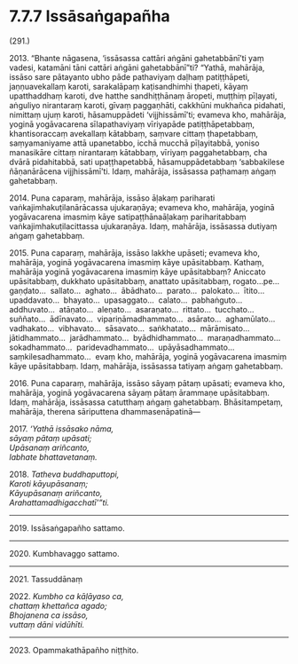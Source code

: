 # 7.7.7 Issāsaṅgapañha

(291.)

2013\. “Bhante nāgasena, ‘issāsassa cattāri aṅgāni gahetabbānī’ti yaṃ vadesi, katamāni tāni cattāri aṅgāni gahetabbānī”ti? “Yathā, mahārāja, issāso sare pātayanto ubho pāde pathaviyaṃ daḷhaṃ patiṭṭhāpeti, jaṇṇuavekallaṃ karoti, sarakalāpaṃ kaṭisandhimhi ṭhapeti, kāyaṃ upatthaddhaṃ karoti, dve hatthe sandhiṭṭhānaṃ āropeti, muṭṭhiṃ pīḷayati, aṅguliyo nirantaraṃ karoti, gīvaṃ paggaṇhāti, cakkhūni mukhañca pidahati, nimittaṃ ujuṃ karoti, hāsamuppādeti ‘vijjhissāmī’ti; evameva kho, mahārāja, yoginā yogāvacarena sīlapathaviyaṃ vīriyapāde patiṭṭhāpetabbaṃ, khantisoraccaṃ avekallaṃ kātabbaṃ, saṃvare cittaṃ ṭhapetabbaṃ, saṃyamaniyame attā upanetabbo, icchā mucchā pīḷayitabbā, yoniso manasikāre cittaṃ nirantaraṃ kātabbaṃ, vīriyaṃ paggahetabbaṃ, cha dvārā pidahitabbā, sati upaṭṭhapetabbā, hāsamuppādetabbaṃ ‘sabbakilese ñāṇanārācena vijjhissāmī’ti. Idaṃ, mahārāja, issāsassa paṭhamaṃ aṅgaṃ gahetabbaṃ.

2014\. Puna caparaṃ, mahārāja, issāso āḷakaṃ pariharati vaṅkajimhakuṭilanārācassa ujukaraṇāya; evameva kho, mahārāja, yoginā yogāvacarena imasmiṃ kāye satipaṭṭhānaāḷakaṃ pariharitabbaṃ vaṅkajimhakuṭilacittassa ujukaraṇāya. Idaṃ, mahārāja, issāsassa dutiyaṃ aṅgaṃ gahetabbaṃ.

2015\. Puna caparaṃ, mahārāja, issāso lakkhe upāseti; evameva kho, mahārāja, yoginā yogāvacarena imasmiṃ kāye upāsitabbaṃ. Kathaṃ, mahārāja yoginā yogāvacarena imasmiṃ kāye upāsitabbaṃ? Aniccato upāsitabbaṃ, dukkhato upāsitabbaṃ, anattato upāsitabbaṃ, rogato…pe…  gaṇḍato…  sallato…  aghato…  ābādhato…  parato…  palokato…  ītito…  upaddavato…  bhayato…  upasaggato…  calato…  pabhaṅguto…  addhuvato…  atāṇato…  aleṇato…  asaraṇato…  rittato…  tucchato…  suññato…  ādīnavato…  vipariṇāmadhammato…  asārato…  aghamūlato…  vadhakato…  vibhavato…  sāsavato…  saṅkhatato…  mārāmisato…  jātidhammato…  jarādhammato…  byādhidhammato…  maraṇadhammato…  sokadhammato…  paridevadhammato…  upāyāsadhammato…  saṃkilesadhammato…  evaṃ kho, mahārāja, yoginā yogāvacarena imasmiṃ kāye upāsitabbaṃ. Idaṃ, mahārāja, issāsassa tatiyaṃ aṅgaṃ gahetabbaṃ.

2016\. Puna caparaṃ, mahārāja, issāso sāyaṃ pātaṃ upāsati; evameva kho, mahārāja, yoginā yogāvacarena sāyaṃ pātaṃ ārammaṇe upāsitabbaṃ. Idaṃ, mahārāja, issāsassa catutthaṃ aṅgaṃ gahetabbaṃ. Bhāsitampetaṃ, mahārāja, therena sāriputtena dhammasenāpatinā—

2017\. _‘Yathā issāsako nāma,_  
_sāyaṃ pātaṃ upāsati;_  
_Upāsanaṃ ariñcanto,_  
_labhate bhattavetanaṃ._  

2018\. _Tatheva buddhaputtopi,_  
_Karoti kāyupāsanaṃ;_  
_Kāyupāsanaṃ ariñcanto,_  
_Arahattamadhigacchatī’”ti._  

---

2019\. Issāsaṅgapañho sattamo.

---

2020\. Kumbhavaggo sattamo.

---

2021\. Tassuddānaṃ

2022\. _Kumbho ca kāḷāyaso ca,_  
_chattaṃ khettañca agado;_  
_Bhojanena ca issāso,_  
_vuttaṃ dāni vidūhīti._  

---

2023\. Opammakathāpañho niṭṭhito.

